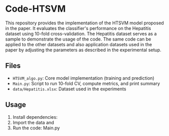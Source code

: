 # Code-HTSVM
This repository provides the implementation of the HTSVM model proposed in the paper. It evaluates the classifier's performance on the Hepatitis dataset using 10-fold cross-validation. The Hepatitis dataset serves as a sample to demonstrate the usage of the code. The same code can be applied to the other datasets and also application datasets used in the paper by adjusting the parameters as described in the experimental setup.

## Files
- `HTSVM_algo.py`: Core model implementation (training and prediction)
- `Main.py`: Script to run 10-fold CV, compute metrics, and print summary
- `data/Hepatitis.xlsx`: Dataset used in the experiments

## Usage
1. Install dependencies:
2. Import the data and
3. Run the code: Main.py
